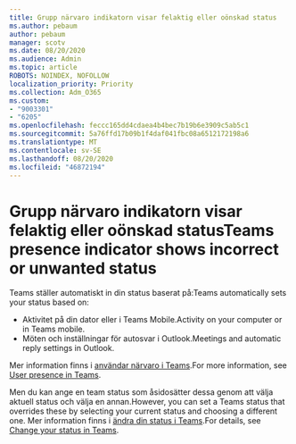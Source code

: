 ```yaml
---
title: Grupp närvaro indikatorn visar felaktig eller oönskad status
ms.author: pebaum
author: pebaum
manager: scotv
ms.date: 08/20/2020
ms.audience: Admin
ms.topic: article
ROBOTS: NOINDEX, NOFOLLOW
localization_priority: Priority
ms.collection: Adm_O365
ms.custom:
- "9003301"
- "6205"
ms.openlocfilehash: feccc165dd4cdaea4b4bec7b19b6e3909c5ab5c1
ms.sourcegitcommit: 5a76ffd17b09b1f4daf041fbc08a6512172198a6
ms.translationtype: MT
ms.contentlocale: sv-SE
ms.lasthandoff: 08/20/2020
ms.locfileid: "46872194"
---
```

# <a name="teams-presence-indicator-shows-incorrect-or-unwanted-status"></a><span data-ttu-id="92f91-102">Grupp närvaro indikatorn visar felaktig eller oönskad status</span><span class="sxs-lookup"><span data-stu-id="92f91-102">Teams presence indicator shows incorrect or unwanted status</span></span>

<span data-ttu-id="92f91-103">Teams ställer automatiskt in din status baserat på:</span><span class="sxs-lookup"><span data-stu-id="92f91-103">Teams automatically sets your status based on:</span></span>

- <span data-ttu-id="92f91-104">Aktivitet på din dator eller i Teams Mobile.</span><span class="sxs-lookup"><span data-stu-id="92f91-104">Activity on your computer or in Teams mobile.</span></span>
- <span data-ttu-id="92f91-105">Möten och inställningar för autosvar i Outlook.</span><span class="sxs-lookup"><span data-stu-id="92f91-105">Meetings and automatic reply settings in Outlook.</span></span>

<span data-ttu-id="92f91-106">Mer information finns i [användar närvaro i Teams](https://docs.microsoft.com/microsoftteams/presence-admins).</span><span class="sxs-lookup"><span data-stu-id="92f91-106">For more information, see [User presence in Teams](https://docs.microsoft.com/microsoftteams/presence-admins).</span></span>  

<span data-ttu-id="92f91-107">Men du kan ange en team status som åsidosätter dessa genom att välja aktuell status och välja en annan.</span><span class="sxs-lookup"><span data-stu-id="92f91-107">However, you can set a Teams status that overrides these by selecting your current status and choosing a different one.</span></span> <span data-ttu-id="92f91-108">Mer information finns i [ändra din status i Teams](https://support.microsoft.com/office/change-your-status-in-teams-ce36ed14-6bc9-4775-a33e-6629ba4ff78e).</span><span class="sxs-lookup"><span data-stu-id="92f91-108">For details, see [Change your status in Teams](https://support.microsoft.com/office/change-your-status-in-teams-ce36ed14-6bc9-4775-a33e-6629ba4ff78e).</span></span>
